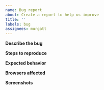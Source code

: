 ```yaml
---
name: Bug report
about: Create a report to help us improve
title: ''
labels: bug
assignees: murgatt
---
```


**Describe the bug**

<!-- A clear and concise description of what the bug is. -->

**Steps to reproduce**

<!--
    Steps to reproduce the behavior:
    1. Go to '...'
    2. Click on '....'
    3. Scroll down to '....'
    4. See error
-->

**Expected behavior**

<!-- A clear and concise description of what you expected to happen. -->

**Browsers affected**

<!-- Choose your browser(s):
    - Chrome
    - Firefox
    - Edge
    - Safari
-->

**Screenshots**

<!-- If applicable, add screenshots to help explain your problem. -->

